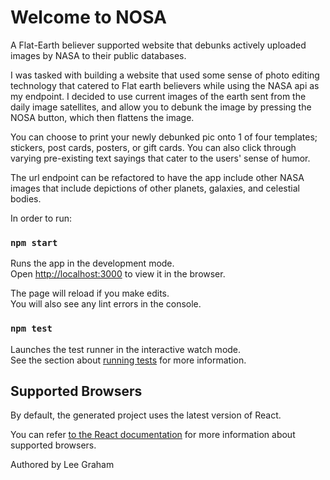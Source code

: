 # Welcome to NOSA

A Flat-Earth believer supported website that debunks actively uploaded images by NASA to their public databases.



I was tasked with building a website that used some sense of photo editing technology that catered to Flat earth believers while using the NASA api as my endpoint.  I decided to use current images of the earth sent from the daily image satellites, and allow you to debunk the image by pressing the NOSA button, which then flattens the image.



You can choose to print your newly debunked pic onto 1 of four templates; stickers, post cards, posters, or gift cards. You can also click through varying pre-existing text sayings that cater to the users' sense of humor.



The url endpoint can be refactored to have the app include other NASA images that include depictions of other planets, galaxies, and celestial bodies.



In order to run:

### `npm start`

Runs the app in the development mode.<br>
Open [http://localhost:3000](http://localhost:3000) to view it in the browser.

The page will reload if you make edits.<br>
You will also see any lint errors in the console.

### `npm test`

Launches the test runner in the interactive watch mode.<br>
See the section about [running tests](#running-tests) for more information.



## Supported Browsers

By default, the generated project uses the latest version of React.

You can refer [to the React documentation](https://reactjs.org/docs/react-dom.html#browser-support) for more information about supported browsers.

Authored by Lee Graham
